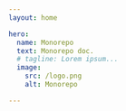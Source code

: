 ```yaml
---
layout: home

hero:
  name: Monorepo
  text: Monorepo doc.
  # tagline: Lorem ipsum...
  image:
    src: /logo.png
    alt: Monorepo

---
```


